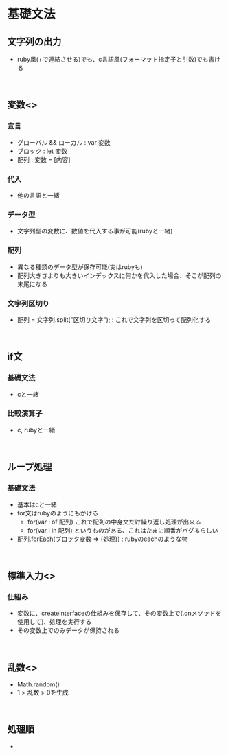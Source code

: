 # 基礎文法

## 文字列の出力
- ruby風(+で連結させる)でも、c言語風(フォーマット指定子と引数)でも書ける

<br>

## 変数<>
### 宣言
- グローバル && ローカル : var 変数
- ブロック : let 変数
- 配列 : 変数 = [内容]

### 代入
- 他の言語と一緒
### データ型
- 文字列型の変数に、数値を代入する事が可能(rubyと一緒)
### 配列
- 異なる種類のデータ型が保存可能(実はrubyも)
- 配列大きさよりも大きいインデックスに何かを代入した場合、そこが配列の末尾になる
### 文字列区切り
- 配列 = 文字列.split("区切り文字"); : これで文字列を区切って配列化する

<br>

## if文
### 基礎文法
- cと一緒
### 比較演算子
- c, rubyと一緒

<br>

## ループ処理
### 基礎文法
- 基本はcと一緒
- for文はrubyのようにもかける
  - for(var i of 配列) これで配列の中身文だけ繰り返し処理が出来る
  - for(var i in 配列) というものがある、これはたまに順番がバグるらしい
- 配列.forEach(ブロック変数 => {処理}) : rubyのeachのような物

<br>

## 標準入力<>
### 仕組み
- 変数に、createInterfaceの仕組みを保存して、その変数上で(.onメソッドを使用して)、処理を実行する
- その変数上でのみデータが保持される


<br>

## 乱数<>
- Math.random()
- 1 > 乱数 > 0を生成

<br>

## 処理順
- 
